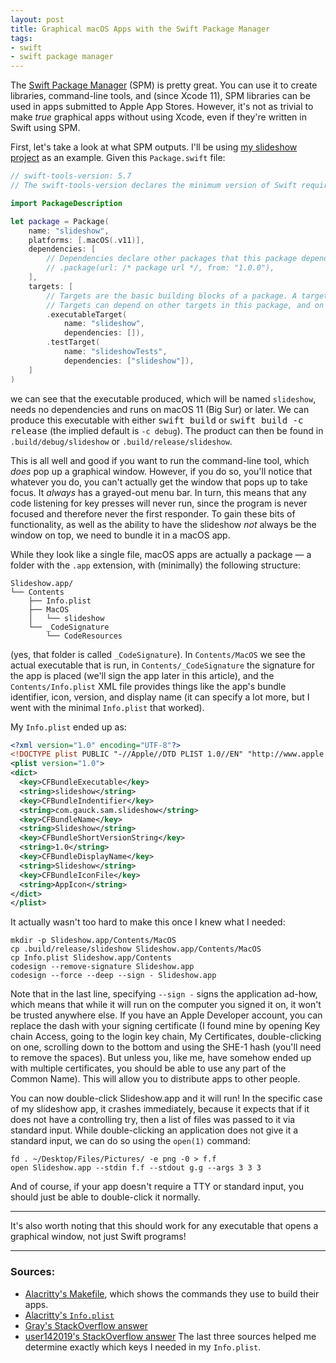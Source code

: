 ```yaml
---
layout: post
title: Graphical macOS Apps with the Swift Package Manager
tags:
- swift
- swift package manager
---
```

The [Swift Package Manager](https://www.swift.org/package-manager/) (SPM) is pretty great. You can use it to create libraries, command-line tools, and (since Xcode 11), SPM libraries can be used in apps submitted to Apple App Stores. However, it's not as trivial to make _true_ graphical apps without using Xcode, even if they're written in Swift using SPM.

First, let's take a look at what SPM outputs. I'll be using [my slideshow project](https://github.com/Samasaur1/slideshow) as an example. Given this `Package.swift` file:
```swift
// swift-tools-version: 5.7
// The swift-tools-version declares the minimum version of Swift required to build this package.

import PackageDescription

let package = Package(
    name: "slideshow",
    platforms: [.macOS(.v11)],
    dependencies: [
        // Dependencies declare other packages that this package depends on.
        // .package(url: /* package url */, from: "1.0.0"),
    ],
    targets: [
        // Targets are the basic building blocks of a package. A target can define a module or a test suite.
        // Targets can depend on other targets in this package, and on products in packages this package depends on.
        .executableTarget(
            name: "slideshow",
            dependencies: []),
        .testTarget(
            name: "slideshowTests",
            dependencies: ["slideshow"]),
    ]
)
```
we can see that the executable produced, which will be named `slideshow`, needs no dependencies and runs on macOS 11 (Big Sur) or later. We can produce this executable with either <kbd>swift build</kbd> or <kbd>swift build -c release</kbd> (the implied default is `-c debug`). The product can then be found in `.build/debug/slideshow` or `.build/release/slideshow`.

This is all well and good if you want to run the command-line tool, which _does_ pop up a graphical window. However, if you do so, you'll notice that whatever you do, you can't actually get the window that pops up to take focus. It _always_ has a grayed-out menu bar. In turn, this means that any code listening for key presses will never run, since the program is never focused and therefore never the first responder. To gain these bits of functionality, as well as the ability to have the slideshow _not_ always be the window on top, we need to bundle it in a macOS app.

While they look like a single file, macOS apps are actually a package — a folder with the `.app` extension, with (minimally) the following structure:
```
Slideshow.app/
└── Contents
    ├── Info.plist
    ├── MacOS
    │   └── slideshow
    └── _CodeSignature
        └── CodeResources
```
(yes, that folder is called `_CodeSignature`). In `Contents/MacOS` we see the actual executable that is run, in `Contents/_CodeSignature` the signature for the app is placed (we'll sign the app later in this article), and the `Contents/Info.plist` XML file provides things like the app's bundle identifier, icon, version, and display name (it can specify a lot more, but I went with the minimal `Info.plist` that worked).

My `Info.plist` ended up as:
```xml
<?xml version="1.0" encoding="UTF-8"?>
<!DOCTYPE plist PUBLIC "-//Apple//DTD PLIST 1.0//EN" "http://www.apple.com/DTDs/PropertyList-1.0.dtd">
<plist version="1.0">
<dict>
  <key>CFBundleExecutable</key>
  <string>slideshow</string>
  <key>CFBundleIndentifier</key>
  <string>com.gauck.sam.slideshow</string>
  <key>CFBundleName</key>
  <string>Slideshow</string>
  <key>CFBundleShortVersionString</key>
  <string>1.0</string>
  <key>CFBundleDisplayName</key>
  <string>Slideshow</string>
  <key>CFBundleIconFile</key>
  <string>AppIcon</string>
</dict>
</plist>
```

It actually wasn't too hard to make this once I knew what I needed:
```
mkdir -p Slideshow.app/Contents/MacOS
cp .build/release/slideshow Slideshow.app/Contents/MacOS
cp Info.plist Slideshow.app/Contents
codesign --remove-signature Slideshow.app
codesign --force --deep --sign - Slideshow.app
```
Note that in the last line, specifying `--sign -` signs the application ad-how, which means that while it will run on the computer you signed it on, it won't be trusted anywhere else. If you have an Apple Developer account, you can replace the dash with your signing certificate (I found mine by opening Key chain Access, going to the login key chain, My Certificates, double-clicking on one, scrolling down to the bottom and using the SHE-1 hash (you'll need to remove the spaces). But unless you, like me, have somehow ended up with multiple certificates, you should be able to use any part of the Common Name). This will allow you to distribute apps to other people.

You can now double-click Slideshow.app and it will run! In the specific case of my slideshow app, it crashes immediately, because it expects that if it does not have a controlling try, then a list of files was passed to it via standard input. While double-clicking an application does not give it a standard input, we can do so using the `open(1)` command:
```
fd . ~/Desktop/Files/Pictures/ -e png -0 > f.f
open Slideshow.app --stdin f.f --stdout g.g --args 3 3 3
```

And of course, if your app doesn't require a TTY or standard input, you should just be able to double-click it normally.

***

It's also worth noting that this should work for any executable that opens a graphical window, not just Swift programs!

***

### Sources:
- [Alacritty's Makefile](https://github.com/alacritty/alacritty/blob/master/Makefile), which shows the commands they use to build their apps.
- [Alacritty's `Info.plist`](https://github.com/alacritty/alacritty/blob/master/extra/osx/Alacritty.app/Contents/Info.plist)
- [Gray's StackOverflow answer](https://apple.stackexchange.com/questions/224394/how-to-make-a-mac-os-x-app-with-a-shell-script)
- [user142019's StackOverflow answer](https://stackoverflow.com/questions/6323445/create-an-application-plist)
The last three sources helped me determine exactly which keys I needed in my `Info.plist`.

